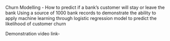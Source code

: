 Churn Modelling - How to predict if a bank’s customer will stay or leave the bank
Using a source of 1000 bank records to demonstrate the ability to apply machine learning through logistic regression model to predict the likelihood of customer churn


Demonstration video link-
